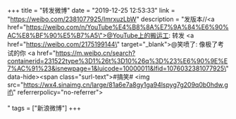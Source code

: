 +++
title = "转发微博"
date = "2019-12-25 12:53:33"
link = "https://weibo.com/2381077925/ImrxuzLbW"
description = "发版本//<a href=\"https://weibo.com/n/YouTube%E4%B8%8A%E7%9A%84%E6%90%AC%E8%BF%90%E5%B7%A5\">@YouTube上的搬运工</a>: 转发 <a href=\"https://weibo.com/2175199144\" target=\"_blank\">@笑喷了</a>: 像极了考试的你 <a href=\"https://m.weibo.cn/search?containerid=231522type%3D1%26t%3D10%26q%3D%23%E6%90%9E%E7%AC%91%23&isnewpage=1&luicode=10000011&lfid=1076032381077925\" data-hide><span class=\"surl-text\">#搞笑#</span></a> <img src=\"https://wx4.sinaimg.cn/large/81a6e7a8gy1ga94lspyg7g209q0b0hdw.gif\" referrerpolicy=\"no-referrer\"><br><br>"
tags = ["新浪微博"]
+++
